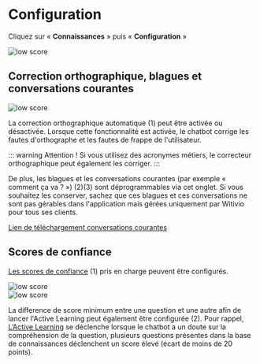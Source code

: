 # Configuration

Cliquez sur « **Connaissances** » puis « **Configuration** »

<div class="image_center">
  <img :src="$withBase('/assets/img/fr/connaissances/configuration1.png')" alt="low score">
</div>




## Correction orthographique, blagues et conversations courantes

<div class="image_center">
  <img :src="$withBase('/assets/img/fr/connaissances/configuration2.png')" alt="low score">
</div>




La correction orthographique automatique (1) peut être activée ou désactivée. Lorsque cette fonctionnalité est activée, le chatbot corrige les fautes d'orthographe et les fautes de frappe de l'utilisateur.

::: warning Attention !
Si vous utilisez des acronymes métiers, le correcteur orthographique peut également les corriger.
:::

De plus, les blagues et les conversations courantes (par exemple « comment ça va ? ») (2)(3) sont déprogrammables via cet onglet. Si vous souhaitez les conserver, sachez que ces blagues et ces conversations ne sont pas gérables dans l'application mais gérées uniquement par Witivio pour tous ses clients.  
  
[Lien de téléchargement conversations courantes](https://witivio.blob.core.windows.net/static/Chitchat.xlsx) 


## Scores de confiance

[Les scores de confiance](/articles/boite_de_reception/regles_des_scores.html) (1) pris en charge peuvent être configurés.

<div class="image_center">
  <img :src="$withBase('/assets/img/fr/connaissances/configuration3.png')" alt="low score">
</div>

<div class="image_center">
  <img :src="$withBase('/assets/img/fr/connaissances/configuration4.png')" alt="low score">
</div>

La difference de score minimum entre une question et une autre afin de lancer l'Active Learning peut également être configurée (2). Pour rappel, [L’Active Learning](/articles/outils/active_learning.html) se déclenche lorsque le chatbot a un doute sur la compréhension de la question, plusieurs questions présentes dans la base de connaissances déclenchent un score élevé (écart de moins de 20 points).

